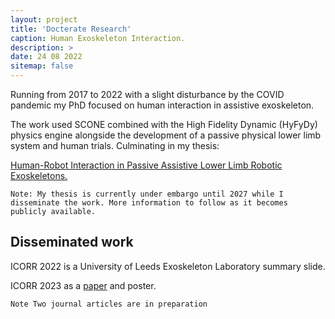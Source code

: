 ```yaml
---
layout: project
title: 'Docterate Research'
caption: Human Exoskeleton Interaction.
description: >
date: 24 08 2022
sitemap: false
---
```


Running from 2017 to 2022 with a slight disturbance by the COVID pandemic my PhD focused on human interaction in assistive exoskeleton. 

The work used SCONE combined with the High Fidelity Dynamic (HyFyDy) physics engine alongside the development of a passive physical lower limb system and human trials. Culminating in my thesis:

[Human-Robot Interaction in Passive Assistive Lower Limb Robotic Exoskeletons.](https://rpturnbull.github.io/publications/2022-08-24-thesis/)

~~~
Note: My thesis is currently under embargo until 2027 while I disseminate the work. More information to follow as it becomes publicly available.
~~~

## Disseminated work

ICORR 2022 is a University of Leeds Exoskeleton Laboratory summary slide.

ICORR 2023 as a [paper](https://rpturnbull.github.io/publications/2023-09-29-ICORR/) and poster.

~~~
Note Two journal articles are in preparation
~~~